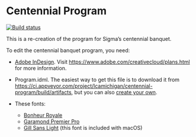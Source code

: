 # Centennial Program

[![Build status](https://ci.appveyor.com/api/projects/status/5s5c99vb9ks35m6w?svg=true)](https://ci.appveyor.com/project/lcamichigan/centennial-program)

This is a re-creation of the program for Sigma’s centennial banquet.

To edit the centennial banquet program, you need:

* [Adobe InDesign](https://www.adobe.com/products/indesign.html). Visit
  https://www.adobe.com/creativecloud/plans.html for more information.

* Program.idml. The easiest way to get this file is to download it from
  https://ci.appveyor.com/project/lcamichigan/centennial-program/build/artifacts,
  but you can also [create your own](https://github.com/lcamichigan/make-idml).

* These fonts:
  * [Bonheur Royale](https://www.myfonts.com/fonts/typesetit/bonheur-royale/)
  * [Garamond Premier Pro](https://typekit.com/fonts/garamond-premier)
  * [Gill Sans Light](https://catalog.monotype.com/font/monotype/gill-sans/light)
    (this font is included with macOS)
